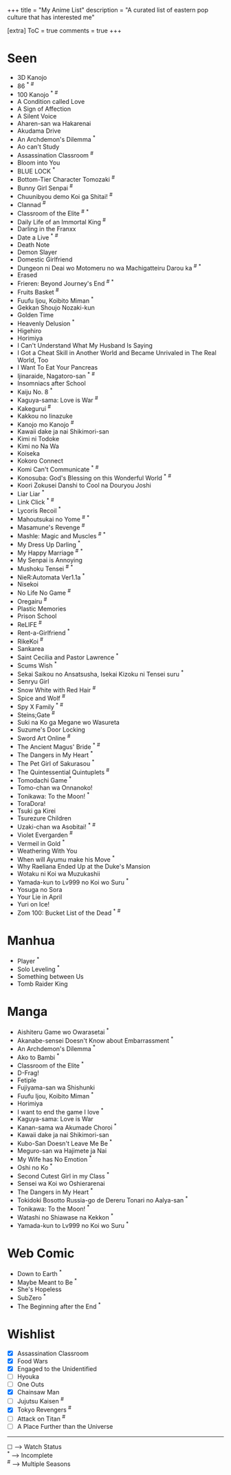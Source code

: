 +++
title = "My Anime List"
description = "A curated list of eastern pop culture that has interested me"

[extra]
ToC = true
comments = true
+++

# Seen

- 3D Kanojo
- 86 <sup>\*</sup> <sup>#</sup>
- 100 Kanojo <sup>\*</sup> <sup>#</sup>
- A Condition called Love
- A Sign of Affection
- A Silent Voice
- Aharen-san wa Hakarenai
- Akudama Drive
- An Archdemon's Dilemma <sup>\*</sup>
- Ao can't Study
- Assassination Classroom <sup>#</sup>
- Bloom into You
- BLUE LOCK <sup>\*</sup>
- Bottom-Tier Character Tomozaki <sup>#</sup>
- Bunny Girl Senpai <sup>#</sup>
- Chuunibyou demo Koi ga Shitai! <sup>#</sup>
- Clannad <sup>#</sup>
- Classroom of the Elite <sup>#</sup> <sup>\*</sup>
- Daily Life of an Immortal King <sup>#</sup>
- Darling in the Franxx
- Date a Live <sup>\*</sup> <sup>#</sup>
- Death Note
- Demon Slayer
- Domestic Girlfriend
- Dungeon ni Deai wo Motomeru no wa Machigatteiru Darou ka <sup>#</sup> <sup>\*</sup>
- Erased
- Frieren: Beyond Journey's End <sup>#</sup> <sup>\*</sup>
- Fruits Basket <sup>#</sup>
- Fuufu Ijou, Koibito Miman <sup>\*</sup>
- Gekkan Shoujo Nozaki-kun
- Golden Time
- Heavenly Delusion <sup>\*</sup>
- Higehiro
- Horimiya
- I Can't Understand What My Husband Is Saying
- I Got a Cheat Skill in Another World and Became Unrivaled in The Real World, Too
- I Want To Eat Your Pancreas
- Ijinaraide, Nagatoro-san <sup>\*</sup> <sup>#</sup>
- Insomniacs after School
- Kaiju No. 8 <sup>\*</sup>
- Kaguya-sama: Love is War <sup>#</sup>
- Kakegurui <sup>#</sup>
- Kakkou no Iinazuke
- Kanojo mo Kanojo <sup>#</sup>
- Kawaii dake ja nai Shikimori-san
- Kimi ni Todoke
- Kimi no Na Wa
- Koiseka
- Kokoro Connect
- Komi Can't Communicate <sup>\*</sup> <sup>#</sup>
- Konosuba: God's Blessing on this Wonderful World <sup>\*</sup> <sup>#</sup>
- Koori Zokusei Danshi to Cool na Douryou Joshi
- Liar Liar <sup>\*</sup>
- Link Click <sup>\*</sup> <sup>#</sup>
- Lycoris Recoil <sup>\*</sup>
- Mahoutsukai no Yome <sup>#</sup> <sup>\*</sup>
- Masamune's Revenge <sup>#</sup>
- Mashle: Magic and Muscles <sup>#</sup> <sup>\*</sup>
- My Dress Up Darling <sup>\*</sup>
- My Happy Marriage <sup>#</sup> <sup>\*</sup>
- My Senpai is Annoying
- Mushoku Tensei <sup>#</sup> <sup>\*</sup>
- NieR:Automata Ver1.1a <sup>\*</sup>
- Nisekoi
- No Life No Game <sup>#</sup>
- Oregairu <sup>#</sup>
- Plastic Memories
- Prison School
- ReLIFE <sup>#</sup>
- Rent-a-Girlfriend <sup>\*</sup>
- RikeKoi <sup>#</sup>
- Sankarea
- Saint Cecilia and Pastor Lawrence <sup>\*</sup>
- Scums Wish <sup>\*</sup>
- Sekai Saikou no Ansatsusha, Isekai Kizoku ni Tensei suru <sup>\*</sup>
- Senryu Girl
- Snow White with Red Hair <sup>#</sup>
- Spice and Wolf <sup>#</sup>
- Spy X Family <sup>\*</sup> <sup>#</sup>
- Steins;Gate <sup>#</sup>
- Suki na Ko ga Megane wo Wasureta
- Suzume's Door Locking
- Sword Art Online <sup>#</sup>
- The Ancient Magus' Bride <sup>\*</sup> <sup>#</sup>
- The Dangers in My Heart <sup>\*</sup>
- The Pet Girl of Sakurasou <sup>\*</sup>
- The Quintessential Quintuplets <sup>#</sup>
- Tomodachi Game <sup>\*</sup>
- Tomo-chan wa Onnanoko!
- Tonikawa: To the Moon! <sup>\*</sup>
- ToraDora!
- Tsuki ga Kirei
- Tsurezure Children
- Uzaki-chan wa Asobitai! <sup>\*</sup> <sup>#</sup>
- Violet Evergarden <sup>#</sup>
- Vermeil in Gold <sup>\*</sup>
- Weathering With You
- When will Ayumu make his Move <sup>\*</sup>
- Why Raeliana Ended Up at the Duke's Mansion
- Wotaku ni Koi wa Muzukashii
- Yamada-kun to Lv999 no Koi wo Suru <sup>\*</sup>
- Yosuga no Sora
- Your Lie in April
- Yuri on Ice!
- Zom 100: Bucket List of the Dead <sup>\*</sup> <sup>#</sup>

# Manhua

- Player <sup>\*</sup>
- Solo Leveling <sup>\*</sup>
- Something between Us
- Tomb Raider King

# Manga

- Aishiteru Game wo Owarasetai <sup>\*</sup>
- Akanabe-sensei Doesn't Know about Embarrassment <sup>\*</sup>
- An Archdemon's Dilemma <sup>\*</sup>
- Ako to Bambi <sup>\*</sup>
- Classroom of the Elite <sup>\*</sup>
- D-Frag!
- Fetiple
- Fujiyama-san wa Shishunki
- Fuufu Ijou, Koibito Miman <sup>\*</sup>
- Horimiya
- I want to end the game I love <sup>\*</sup>
- Kaguya-sama: Love is War
- Kanan-sama wa Akumade Choroi <sup>\*</sup>
- Kawaii dake ja nai Shikimori-san
- Kubo-San Doesn't Leave Me Be <sup>\*</sup>
- Meguro-san wa Hajimete ja Nai
- My Wife has No Emotion <sup>\*</sup>
- Oshi no Ko <sup>\*</sup>
- Second Cutest Girl in my Class <sup>\*</sup>
- Sensei wa Koi wo Oshierarenai
- The Dangers in My Heart <sup>\*</sup>
- Tokidoki Bosotto Russia-go de Dereru Tonari no Aalya-san <sup>\*</sup>
- Tonikawa: To the Moon! <sup>\*</sup>
- Watashi no Shiawase na Kekkon <sup>\*</sup>
- Yamada-kun to Lv999 no Koi wo Suru <sup>\*</sup>

# Web Comic

- Down to Earth <sup>\*</sup>
- Maybe Meant to Be <sup>\*</sup>
- She's Hopeless
- SubZero <sup>\*</sup>
- The Beginning after the End <sup>\*</sup>

# Wishlist

- [x] Assassination Classroom
- [x] Food Wars
- [x] Engaged to the Unidentified
- [ ] Hyouka
- [ ] One Outs
- [x] Chainsaw Man
- [ ] Jujutsu Kaisen <sup>#</sup>
- [x] Tokyo Revengers <sup>#</sup>
- [ ] Attack on Titan <sup>#</sup>
- [ ] A Place Further than the Universe

---

&#9744; --> Watch Status  
<sup>\*</sup> --> Incomplete  
<sup>#</sup> --> Multiple Seasons
